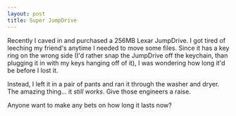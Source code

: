 ```yaml
--- 
layout: post
title: Super JumpDrive
---
```

Recently I caved in and purchased a 256MB Lexar JumpDrive.  I got tired of leeching my friend's anytime I needed to move some files.  Since it has a key ring on the wrong side (I'd rather snap the JumpDrive off the keychain, than plugging it in with my keys hanging off of it), I was wondering how long it'd be before I lost it.

Instead, I left it in a pair of pants and ran it through the washer and dryer.  The amazing thing... it _still works_.  Give those engineers a raise.

Anyone want to make any bets on how long it lasts now?
